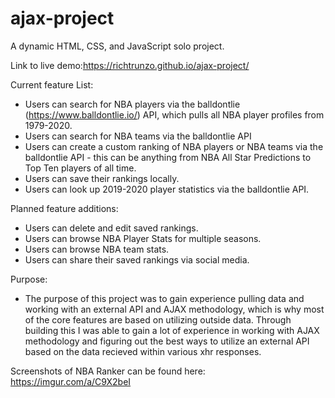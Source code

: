 # ajax-project

A dynamic HTML, CSS, and JavaScript solo project.

Link to live demo:https://richtrunzo.github.io/ajax-project/ 

Current feature List: 

- Users can search for NBA players via the balldontlie (https://www.balldontlie.io/) API, which pulls all NBA player profiles from 1979-2020.
- Users can search for NBA teams via the balldontlie API 
- Users can create a custom ranking of NBA players or NBA teams via the balldontlie API - this can be anything from NBA All Star Predictions to Top Ten players of all time. 
- Users can save their rankings locally.
- Users can look up 2019-2020 player statistics via the balldontlie API. 

Planned feature additions: 

- Users can delete and edit saved rankings.
- Users can browse NBA Player Stats for multiple seasons. 
- Users can browse NBA team stats.
- Users can share their saved rankings via social media. 

Purpose: 

- The purpose of this project was to gain experience pulling data and working with an external API and AJAX methodology, which is why most of the core features are based on utilizing outside data. Through building this I was able to gain a lot of experience in working with AJAX methodology and figuring out the best ways to utilize an external API based on the data recieved within various xhr responses. 

Screenshots of NBA Ranker can be found here: https://imgur.com/a/C9X2beI



